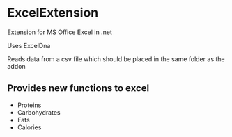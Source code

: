 # ExcelExtension
Extension for MS Office Excel in .net

Uses ExcelDna 

Reads data from a csv file which should be placed in the same folder as the addon

## Provides new functions to excel
* Proteins
* Carbohydrates
* Fats
* Calories


